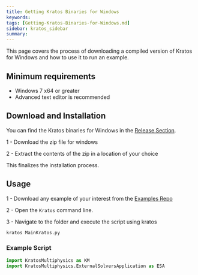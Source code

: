```yaml
---
title: Getting Kratos Binaries for Windows
keywords: 
tags: [Getting-Kratos-Binaries-for-Windows.md]
sidebar: kratos_sidebar
summary: 
---
```


This page covers the process of downloading a compiled version of Kratos for Windows and how to use it to run an example. 

## Minimum requirements 

* Windows 7 x64 or greater
* Advanced text editor is recommended

## Download and Installation

You can find the Kratos binaries for Windows in the [Release Section](https://github.com/KratosMultiphysics/Kratos/releases/tag/7.0).

1 - Download the zip file for windows

2 - Extract the contents of the zip in a location of your choice

This finalizes the installation process.

## Usage

1 - Download any example of your interest from the [Examples Repo](https://github.com/KratosMultiphysics/Examples)

2 - Open the `Kratos` command line.

3 - Navigate to the folder and execute the script using kratos
```cmd
kratos MainKratos.py
```

### Example Script

```python
import KratosMultiphysics as KM
import KratosMultiphysics.ExternalSolversApplication as ESA
```